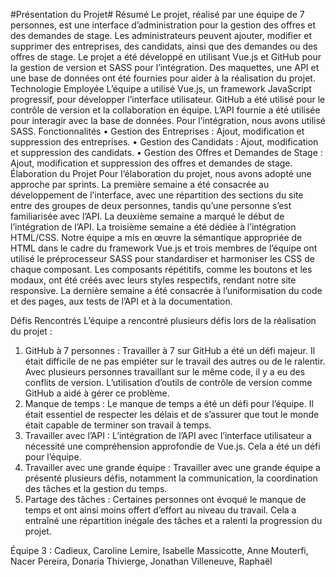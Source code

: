 #Présentation du Projet#
Résumé
Le projet, réalisé par une équipe de 7 personnes, est une interface d’administration pour la gestion des offres et des demandes de stage. Les administrateurs peuvent ajouter, modifier et supprimer des entreprises, des candidats, ainsi que des demandes ou des offres de stage. Le projet a été développé en utilisant Vue.js et GitHub pour la gestion de version et SASS pour l’intégration. Des maquettes, une API et une base de données ont été fournies pour aider à la réalisation du projet.
Technologie Employée
L’équipe a utilisé Vue.js, un framework JavaScript progressif, pour développer l’interface utilisateur. GitHub a été utilisé pour le contrôle de version et la collaboration en équipe. L’API fournie a été utilisée pour interagir avec la base de données. Pour l’intégration, nous avons utilisé SASS.
Fonctionnalités
•	Gestion des Entreprises : Ajout, modification et suppression des entreprises.
•	Gestion des Candidats : Ajout, modification et suppression des candidats.
•	Gestion des Offres et Demandes de Stage : Ajout, modification et suppression des offres et demandes de stage.
Élaboration du Projet
Pour l’élaboration du projet, nous avons adopté une approche par sprints. La première semaine a été consacrée au développement de l’interface, avec une répartition des sections du site entre des groupes de deux personnes, tandis qu’une personne s’est familiarisée avec l’API. La deuxième semaine a marqué le début de l’intégration de l’API. La troisième semaine a été dédiée à l’intégration HTML/CSS. Notre équipe a mis en œuvre la sémantique appropriée de HTML dans le cadre du framework Vue.js et trois membres de l’équipe ont utilisé le préprocesseur SASS pour standardiser et harmoniser les CSS de chaque composant. Les composants répétitifs, comme les boutons et les modaux, ont été créés avec leurs styles respectifs, rendant notre site responsive. La dernière semaine a été consacrée à l’uniformisation du code et des pages, aux tests de l’API et à la documentation.


Défis Rencontrés
L’équipe a rencontré plusieurs défis lors de la réalisation du projet :
1.	GitHub à 7 personnes : Travailler à 7 sur GitHub a été un défi majeur. Il était difficile de ne pas empiéter sur le travail des autres ou de le ralentir. Avec plusieurs personnes travaillant sur le même code, il y a eu des conflits de version. L’utilisation d’outils de contrôle de version comme GitHub a aidé à gérer ce problème.
2.	Manque de temps : Le manque de temps a été un défi pour l’équipe. Il était essentiel de respecter les délais et de s’assurer que tout le monde était capable de terminer son travail à temps.
3.	Travailler avec l’API : L’intégration de l’API avec l’interface utilisateur a nécessité une compréhension approfondie de Vue.js. Cela a été un défi pour l’équipe.
4.	Travailler avec une grande équipe : Travailler avec une grande équipe a présenté plusieurs défis, notamment la communication, la coordination des tâches et la gestion du temps.
5.	Partage des tâches : Certaines personnes ont évoqué le manque de temps et ont ainsi moins offert d’effort au niveau du travail. Cela a entraîné une répartition inégale des tâches et a ralenti la progression du projet.

Équipe 3 :
Cadieux, Caroline
Lemire, Isabelle
Massicotte, Anne
Mouterfi, Nacer
Pereira, Donaria
Thivierge, Jonathan
Villeneuve, Raphaël
